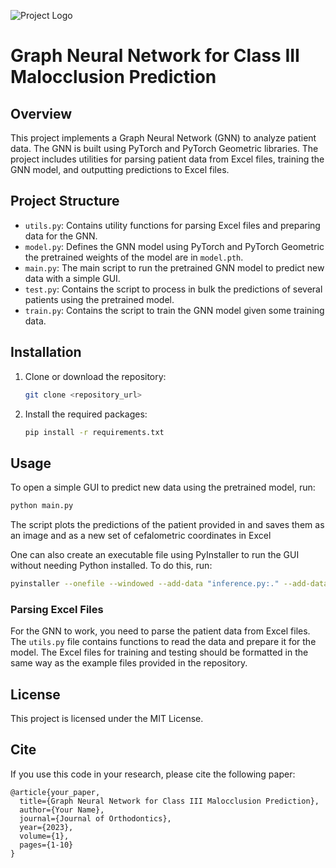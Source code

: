 ![Project Logo](./assets/logo.png) 
# Graph Neural Network for Class III Malocclusion Prediction

## Overview

This project implements a Graph Neural Network (GNN) to analyze patient data. The GNN is built using PyTorch and PyTorch Geometric libraries. The project includes utilities for parsing patient data from Excel files, training the GNN model, and outputting predictions to Excel files.

## Project Structure

- `utils.py`: Contains utility functions for parsing Excel files and preparing data for the GNN.
- `model.py`: Defines the GNN model using PyTorch and PyTorch Geometric the pretrained weights of the model are in `model.pth`.
- `main.py`: The main script to run the pretrained GNN model to predict new data with a simple GUI.
- `test.py`: Contains the script to process in bulk the predictions of several patients using the pretrained model.
- `train.py`: Contains the script to train the GNN model given some training data.

## Installation

1. Clone or download the repository:
    ```sh
    git clone <repository_url>
    ```

2. Install the required packages:
    ```sh
    pip install -r requirements.txt
    ```

## Usage

To open a simple GUI to predict new data using the pretrained model, run:

```sh
python main.py
```

The script plots the predictions of the patient provided in and saves them as an image and as a new set of cefalometric coordinates in Excel

One can also create an executable file using PyInstaller to run the GUI without needing Python installed. To do this, run:

```sh
pyinstaller --onefile --windowed --add-data "inference.py:." --add-data "assets/logo.png:assets" --add-data "utils.py:." main.py
```

### Parsing Excel Files

For the GNN to work, you need to parse the patient data from Excel files. The `utils.py` file contains functions to read the data and prepare it for the model.
The Excel files for training and testing should be formatted in the same way as the example files provided in the repository.

## License

This project is licensed under the MIT License.


## Cite
If you use this code in your research, please cite the following paper:

```
@article{your_paper,
  title={Graph Neural Network for Class III Malocclusion Prediction},
  author={Your Name},
  journal={Journal of Orthodontics},
  year={2023},
  volume={1},
  pages={1-10}
}
```
